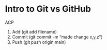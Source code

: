 # Intro to Git vs GitHub

ACP
   1. Add (git add filename)
   2. Commit (git commit -m “made change x,y,z”)
   3. Push (git push origin main)


